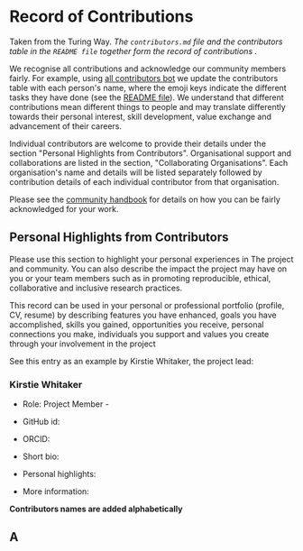 # Record of Contributions

Taken from the Turing Way.
*The `contributors.md` file and the contributors table in the `README file` together form the record of contributions .*

We recognise all contributions and acknowledge our community members fairly.
For example, using [all contributors bot](https://allcontributors.org) we update the contributors table with each person's name, where the emoji keys indicate the different tasks they have done (see the [README file]()).
We understand that different contributions mean different things to people and may translate differently towards their personal interest, skill development, value exchange and advancement of their careers.

Individual contributors are welcome to provide their details under the section "Personal Highlights from Contributors".
Organisational support and collaborations are listed in the section, "Collaborating Organisations".
Each organisation's name and details will be listed separately followed by contribution details of each individual contributor from that organisation.

Please see the [community handbook](https://the-turing-way.netlify.app/community-handbook/acknowledgement) for details on how you can be fairly acknowledged for your work.

## Personal Highlights from Contributors

Please use this section to highlight your personal experiences in The project and community.
You can also describe the impact the project may have on you or your team members such as in promoting reproducible, ethical, collaborative and inclusive research practices.

This record can be used in your personal or professional portfolio (profile, CV, resume) by describing features you have enhanced, goals you have accomplished, skills you gained, opportunities you receive, personal connections you make, individuals you support and values you create through your involvement in the project

See this entry as an example by Kirstie Whitaker, the project lead:

### Kirstie Whitaker

* Role: Project Member - 
* GitHub id: 
* ORCID: 
* Short bio:

* Personal highlights:

* More information:

**Contributors names are added alphabetically**

<!---A--->
## A

